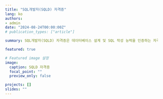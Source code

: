 ```yaml
---
title: "SQL개발자(SQLD) 자격증"
lang: ko
authors:
- admin
date: "2024-08-24T00:00:00Z"
# publication_types: ["article"]

summary: SQL개발자(SQLD) 자격증은 데이터베이스 설계 및 SQL 작성 능력을 인증하는 자격증입니다.

featured: true

# Featured image 설정
image:
  caption: SQLD 자격증
  focal_point: ""
  preview_only: false

projects: []
slides: ""
---
```

